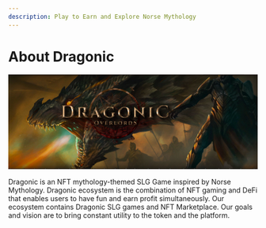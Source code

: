 ```yaml
---
description: Play to Earn and Explore Norse Mythology
---
```


# About Dragonic

![](../.gitbook/assets/image%20%286%29.png)

Dragonic is an NFT mythology-themed SLG Game inspired by Norse Mythology. Dragonic ecosystem is the combination of NFT gaming and DeFi that enables users to have fun and earn profit simultaneously. Our ecosystem contains Dragonic SLG games and NFT Marketplace. Our goals and vision are to bring constant utility to the token and the platform.

